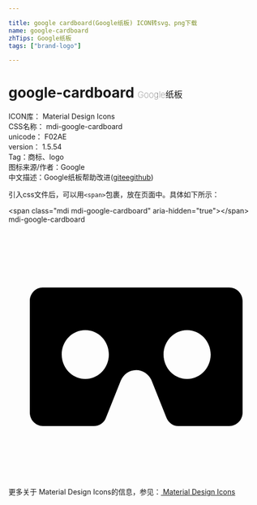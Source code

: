 ```yaml
---

title: google cardboard(Google纸板) ICON转svg、png下载
name: google-cardboard
zhTips: Google纸板
tags: ["brand-logo"]

---
```


# google-cardboard  <small style="font-size: 60%;font-weight: 100">Google纸板</small>


<div class="detail-page">
<p>
<span>
ICON库：
<span class="badge-secondary badge">Material Design Icons</span> 
</span>
<br/>
<span>
CSS名称：
<span class="badge-secondary badge">mdi-google-cardboard</span> 
</span>
<br/>
<span>
unicode：
<span class="badge-secondary badge">F02AE</span> 
<copy-btn content='F02AE' btn-title=""></copy-btn>
<copy-btn :content='String.fromCodePoint(parseInt("F02AE", 16))' btn-title="复制U"></copy-btn>
</span>
<br/>
<span>
version：
<span class="badge-secondary badge">1.5.54</span> 
</span><br/><span>Tag：<span class="badge-light badge"><router-link to="/tags/brand-logo.html">商标、logo</router-link></span></span>
<br/>
<span>图标来源/作者：<span class="badge-light badge">Google</span></span> 
<br/>
<span class="zh-detail">中文描述：<span class="badge-primary badge">Google纸板</span><span class="help-link"><span>帮助改进</span>(<a href="https://gitee.com/liuwave/icon-helper/edit/master/json/material/google-cardboard.json" target="_blank" rel="noopener noreferrer">gitee</a><a href="https://github.com/liuwave/icon-helper/edit/master/json/material/google-cardboard.json" target="_blank" rel="noopener noreferrer">github</a></span>)</span><br/>
</p>
</div>
<div class="alert alert-dark">
  <i class="mdi mdi-google-cardboard mdi-48px"></i>
  <i class="mdi mdi-google-cardboard mdi-36px"></i>
  <i class="mdi mdi-google-cardboard mdi-24px"></i>
  <i class="mdi mdi-google-cardboard mdi-18px"></i>
</div>
<div>
  <p>引入css文件后，可以用<code>&lt;span&gt;</code>包裹，放在页面中。具体如下所示：    
  </p>
  <div class="alert alert-primary" style="font-size: 14px">
    &lt;span class="mdi mdi-google-cardboard" aria-hidden="true"&gt;&lt;/span&gt;
    <copy-btn content='<span class="mdi mdi-google-cardboard" aria-hidden="true"></span>'></copy-btn>
  </div>
  <div class="alert alert-secondary">
    <i class="mdi mdi-google-cardboard"
    style="font-size: 24px"
    aria-hidden="true"></i> mdi-google-cardboard
    <copy-btn content="mdi-google-cardboard" btn-title="复制图标名称"></copy-btn>
  </div>
</div>
<div id="svg" class="svg-wrap">
<svg xmlns="http://www.w3.org/2000/svg" viewBox="0 0 24 24"><path d="M20.74,6H3.2C2.55,6 2,6.57 2,7.27V17.73C2,18.43 2.55,19 3.23,19H8C8.54,19 9,18.68 9.16,18.21L10.55,14.74C10.79,14.16 11.35,13.75 12,13.75C12.65,13.75 13.21,14.16 13.45,14.74L14.84,18.21C15.03,18.68 15.46,19 15.95,19H20.74C21.45,19 22,18.43 22,17.73V7.27C22,6.57 21.45,6 20.74,6M7.22,14.58C6,14.58 5,13.55 5,12.29C5,11 6,10 7.22,10C8.44,10 9.43,11 9.43,12.29C9.43,13.55 8.44,14.58 7.22,14.58M16.78,14.58C15.56,14.58 14.57,13.55 14.57,12.29C14.57,11.03 15.56,10 16.78,10C18,10 19,11.03 19,12.29C19,13.55 18,14.58 16.78,14.58Z" /></svg>
</div>
<detail full-name='mdi-google-cardboard'></detail>
    
<div><p>更多关于 Material Design Icons的信息，参见：<a target="_blank" href="https://iconhelper.cn/material.html"> Material Design Icons</a>
</p></div>
